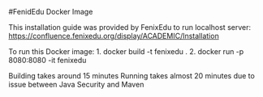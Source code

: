 #FenidEdu Docker Image

This installation guide was provided by FenixEdu to run localhost server:
https://confluence.fenixedu.org/display/ACADEMIC/Installation

To run this Docker image:
    1. docker build -t fenixedu .
    2. docker run -p 8080:8080 -it fenixedu

Building takes around 15 minutes
Running takes almost 20 minutes due to issue between Java Security and Maven